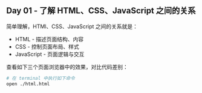 ## Day 01 - 了解 HTML、CSS、JavaScript 之间的关系

简单理解，HTMl、CSS、JavaScript 之间的关系就是：

- HTML - 描述页面结构、内容
- CSS - 控制页面布局、样式
- JavaScript - 页面逻辑与交互

查看如下三个页面浏览器中的效果，对比代码差别：

```bash
# 在 terminal 中执行如下命令
open ./html.html
```
